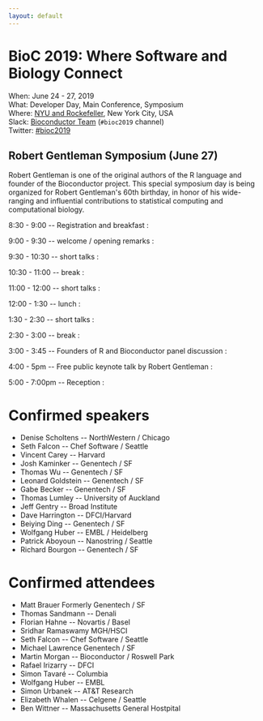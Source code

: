 ```yaml
---
layout: default
---
```

# BioC 2019: Where Software and Biology Connect

When: June 24 - 27, 2019<br />
What: Developer Day, Main Conference, Symposium<br />
Where: [NYU and Rockefeller][venue], New York City, USA<br />
Slack: [Bioconductor Team][] (`#bioc2019` channel)<br />
Twitter: [#bioc2019][tweet]<br />

[tweet]: https://twitter.com/hashtag/bioc2019?f=tweets
[venue]: ./travel-accommodations
[Bioconductor Team]: https://bioc-community.herokuapp.com/

## Robert Gentleman Symposium (June 27)

Robert Gentleman is one of the original authors of the R language and founder of the Bioconductor project. This special symposium day is being organized for Robert Gentleman's 60th birthday, in honor of his wide-ranging and influential contributions to statistical computing and computational biology.

8:30 - 9:00 -- Registration and breakfast
: 

9:00 - 9:30 -- welcome / opening remarks
: 

9:30 - 10:30 -- short talks
: 

10:30 - 11:00 -- break
: 

11:00 - 12:00 -- short talks
: 

12:00 - 1:30 -- lunch
: 

1:30 - 2:30 -- short talks
: 

2:30 - 3:00 -- break
: 

3:00 - 3:45 -- Founders of R and Bioconductor panel discussion
: 

4:00 - 5pm -- Free public keynote talk by Robert Gentleman
: 

5:00 - 7:00pm -- Reception
: 

# Confirmed speakers

* Denise Scholtens  --  NorthWestern / Chicago
* Seth Falcon   --   Chef Software / Seattle
* Vincent Carey   --   Harvard
* Josh Kaminker   --   Genentech / SF
* Thomas Wu   --   Genentech / SF
* Leonard Goldstein  --  Genentech / SF
* Gabe Becker   --   Genentech / SF
* Thomas Lumley   --   University of Auckland
* Jeff Gentry   --   Broad Institute
* Dave Harrington   --   DFCI/Harvard
* Beiying Ding   --   Genentech / SF
* Wolfgang Huber   --  EMBL / Heidelberg
* Patrick Aboyoun  --  Nanostring / Seattle
* Richard Bourgon  --       Genentech / SF

# Confirmed attendees

* Matt Brauer Formerly Genentech / SF
* Thomas Sandmann  --       Denali
* Florian Hahne  --       Novartis / Basel
* Sridhar Ramaswamy    MGH/HSCI
* Seth Falcon  --       Chef Software / Seattle
* Michael Lawrence     Genentech / SF
* Martin Morgan  --       Bioconductor / Roswell Park
* Rafael Irizarry  --       DFCI
* Simon Tavaré  --       Columbia
* Wolfgang Huber  --       EMBL
* Simon Urbanek  --       AT&T Research
* Elizabeth Whalen --	  Celgene / Seattle
* Ben Wittner --	   Massachusetts General Hostpital
